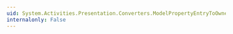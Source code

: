 ```yaml
---
uid: System.Activities.Presentation.Converters.ModelPropertyEntryToOwnerActivityConverter.#ctor
internalonly: False
---
```

